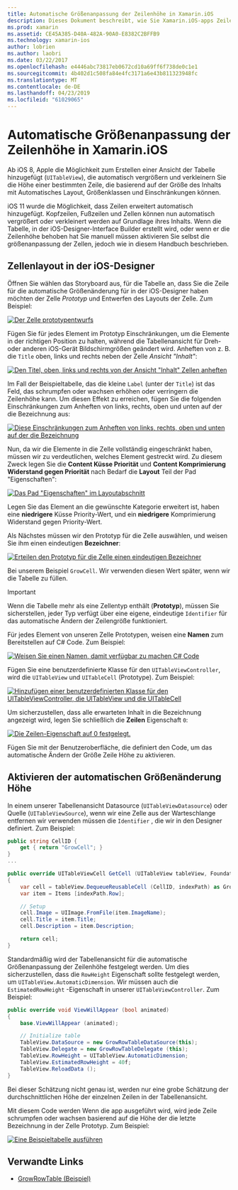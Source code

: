 ```yaml
---
title: Automatische Größenanpassung der Zeilenhöhe in Xamarin.iOS
description: Dieses Dokument beschreibt, wie Sie Xamarin.iOS-apps Zeilen der Tabelle anzeigen hinzufügen, dessen Höhe basierend auf Inhalt variiert. Es wird erläutert, Zellenlayout im iOS-Designer, und aktivieren, automatische Größenänderung Höhe.
ms.prod: xamarin
ms.assetid: CE45A385-D40A-482A-90A0-E8382C2BFFB9
ms.technology: xamarin-ios
author: lobrien
ms.author: laobri
ms.date: 03/22/2017
ms.openlocfilehash: e4446abc73817eb0672cd10a69ff6f738de0c1e1
ms.sourcegitcommit: 4b402d1c508fa84e4fc3171a6e43b811323948fc
ms.translationtype: MT
ms.contentlocale: de-DE
ms.lasthandoff: 04/23/2019
ms.locfileid: "61029065"
---
```

# <a name="auto-sizing-row-height-in-xamarinios"></a>Automatische Größenanpassung der Zeilenhöhe in Xamarin.iOS

Ab iOS 8, Apple die Möglichkeit zum Erstellen einer Ansicht der Tabelle hinzugefügt (`UITableView`), die automatisch vergrößern und verkleinern Sie die Höhe einer bestimmten Zeile, die basierend auf der Größe des Inhalts mit Automatisches Layout, Größenklassen und Einschränkungen können.

iOS 11 wurde die Möglichkeit, dass Zeilen erweitert automatisch hinzugefügt. Kopfzeilen, Fußzeilen und Zellen können nun automatisch vergrößert oder verkleinert werden auf Grundlage ihres Inhalts. Wenn die Tabelle, in der iOS-Designer-Interface Builder erstellt wird, oder wenn er die Zeilenhöhe behoben hat Sie manuell müssen aktivieren Sie selbst die größenanpassung der Zellen, jedoch wie in diesem Handbuch beschrieben.

## <a name="cell-layout-in-the-ios-designer"></a>Zellenlayout in der iOS-Designer

Öffnen Sie wählen das Storyboard aus, für die Tabelle an, dass Sie die Zeile für die automatische Größenänderung für in der iOS-Designer haben möchten der Zelle *Prototyp* und Entwerfen des Layouts der Zelle. Zum Beispiel:

[![](autosizing-row-height-images/table01.png "Der Zelle prototypentwurfs")](autosizing-row-height-images/table01.png#lightbox)

Fügen Sie für jedes Element im Prototyp Einschränkungen, um die Elemente in der richtigen Position zu halten, während die Tabellenansicht für Dreh- oder anderen iOS-Gerät Bildschirmgrößen geändert wird. Anheften von z. B. die `Title` oben, links und rechts neben der Zelle *Ansicht "Inhalt"*:

[![](autosizing-row-height-images/table02.png "Den Titel, oben, links und rechts von der Ansicht \"Inhalt\" Zellen anheften")](autosizing-row-height-images/table02.png#lightbox)

Im Fall der Beispieltabelle, das die kleine `Label` (unter der `Title`) ist das Feld, das schrumpfen oder wachsen erhöhen oder verringern die Zeilenhöhe kann. Um diesen Effekt zu erreichen, fügen Sie die folgenden Einschränkungen zum Anheften von links, rechts, oben und unten auf der die Bezeichnung aus:

[![](autosizing-row-height-images/table03.png "Diese Einschränkungen zum Anheften von links, rechts, oben und unten auf der die Bezeichnung")](autosizing-row-height-images/table03.png#lightbox)

Nun, da wir die Elemente in die Zelle vollständig eingeschränkt haben, müssen wir zu verdeutlichen, welches Element gestreckt wird. Zu diesem Zweck legen Sie die **Content Küsse Priorität** und **Content Komprimierung Widerstand gegen Priorität** nach Bedarf die **Layout** Teil der Pad "Eigenschaften":

[![](autosizing-row-height-images/table03a.png "Das Pad \"Eigenschaften\" im Layoutabschnitt")](autosizing-row-height-images/table03a.png#lightbox)

Legen Sie das Element an die gewünschte Kategorie erweitert ist, haben eine **niedrigere** Küsse Priority-Wert, und ein **niedrigere** Komprimierung Widerstand gegen Priority-Wert.

Als Nächstes müssen wir den Prototyp für die Zelle auswählen, und weisen Sie ihm einen eindeutigen **Bezeichner**:

[![](autosizing-row-height-images/table04.png "Erteilen den Prototyp für die Zelle einen eindeutigen Bezeichner")](autosizing-row-height-images/table04.png#lightbox)

Bei unserem Beispiel `GrowCell`. Wir verwenden diesen Wert später, wenn wir die Tabelle zu füllen.

> [!IMPORTANT]
> Wenn die Tabelle mehr als eine Zellentyp enthält (**Prototyp**), müssen Sie sicherstellen, jeder Typ verfügt über eine eigene, eindeutige `Identifier` für das automatische Ändern der Zeilengröße funktioniert.

Für jedes Element von unseren Zelle Prototypen, weisen eine **Namen** zum Bereitstellen auf C# Code. Zum Beispiel:

[![](autosizing-row-height-images/table05.png "Weisen Sie einen Namen, damit verfügbar zu machen C# Code")](autosizing-row-height-images/table05.png#lightbox)

Fügen Sie eine benutzerdefinierte Klasse für den `UITableViewController`, wird die `UITableView` und `UITableCell` (Prototype). Zum Beispiel: 

[![](autosizing-row-height-images/table06.png "Hinzufügen einer benutzerdefinierten Klasse für den UITableViewController, die UITableView und die UITableCell")](autosizing-row-height-images/table06.png#lightbox)

Um sicherzustellen, dass alle erwarteten Inhalt in die Bezeichnung angezeigt wird, legen Sie schließlich die **Zeilen** Eigenschaft `0`:

[![](autosizing-row-height-images/table06.png "Die Zeilen-Eigenschaft auf 0 festgelegt.")](autosizing-row-height-images/table06a.png#lightbox)

Fügen Sie mit der Benutzeroberfläche, die definiert den Code, um das automatische Ändern der Größe Zeile Höhe zu aktivieren.

## <a name="enabling-auto-resizing-height"></a>Aktivieren der automatischen Größenänderung Höhe

In einem unserer Tabellenansicht Datasource (`UITableViewDatasource`) oder Quelle (`UITableViewSource`), wenn wir eine Zelle aus der Warteschlange entfernen wir verwenden müssen die `Identifier` , die wir in den Designer definiert. Zum Beispiel:

```csharp
public string CellID {
    get { return "GrowCell"; }
}
...

public override UITableViewCell GetCell (UITableView tableView, Foundation.NSIndexPath indexPath)
{
    var cell = tableView.DequeueReusableCell (CellID, indexPath) as GrowRowTableCell;
    var item = Items [indexPath.Row];

    // Setup
    cell.Image = UIImage.FromFile(item.ImageName);
    cell.Title = item.Title;
    cell.Description = item.Description;

    return cell;
}
```

Standardmäßig wird der Tabellenansicht für die automatische Größenanpassung der Zeilenhöhe festgelegt werden. Um dies sicherzustellen, dass die `RowHeight` Eigenschaft sollte festgelegt werden, um `UITableView.AutomaticDimension`. Wir müssen auch die `EstimatedRowHeight` -Eigenschaft in unserer `UITableViewController`. Zum Beispiel:

```csharp
public override void ViewWillAppear (bool animated)
{
    base.ViewWillAppear (animated);

    // Initialize table
    TableView.DataSource = new GrowRowTableDataSource(this);
    TableView.Delegate = new GrowRowTableDelegate (this);
    TableView.RowHeight = UITableView.AutomaticDimension;
    TableView.EstimatedRowHeight = 40f;
    TableView.ReloadData ();
}
```

Bei dieser Schätzung nicht genau ist, werden nur eine grobe Schätzung der durchschnittlichen Höhe der einzelnen Zeilen in der Tabellenansicht.

Mit diesem Code werden Wenn die app ausgeführt wird, wird jede Zeile schrumpfen oder wachsen basierend auf die Höhe der die letzte Bezeichnung in der Zelle Prototyp. Zum Beispiel:

[![](autosizing-row-height-images/table07.png "Eine Beispieltabelle ausführen")](autosizing-row-height-images/table07.png#lightbox)


## <a name="related-links"></a>Verwandte Links

- [GrowRowTable (Beispiel)](https://developer.xamarin.com/samples/monotouch/GrowRowTable/)
